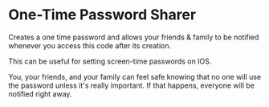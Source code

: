 # One-Time Password Sharer

Creates a one time password and allows your friends & family to be notified whenever you access this code after its creation.

This can be useful for setting screen-time passwords on IOS.

You, your friends, and your family can feel safe knowing that no one will use the password unless it's really important. If that happens, everyone will be notified right away.